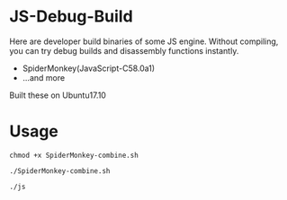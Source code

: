 # JS-Debug-Build
Here are developer build binaries of some JS engine.
Without compiling, you can try debug builds and disassembly functions instantly.
* SpiderMonkey(JavaScript-C58.0a1)
* ...and more

Built these on Ubuntu17.10
# Usage
`chmod +x SpiderMonkey-combine.sh`

`./SpiderMonkey-combine.sh`

`./js`
